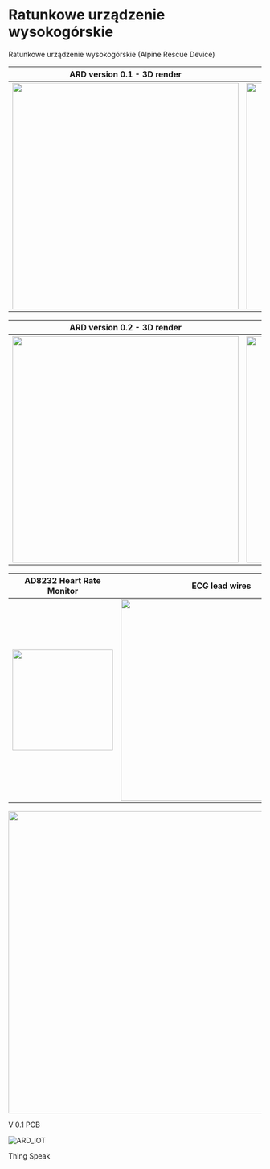 # Ratunkowe urządzenie wysokogórskie
Ratunkowe urządzenie wysokogórskie (Alpine Rescue Device)


ARD version 0.1 - 3D render |  ARD version 0.1
:--------------------------:|:--------------------------:
<img width="450" src="https://github.com/jmamej/Ratunkowe-urz-dzenie-wysokog-rskie/assets/57408600/aac01761-9426-45da-ab41-1c46455caa40.png">  |  <img width="450" src="https://github.com/jmamej/Ratunkowe-urz-dzenie-wysokog-rskie/assets/57408600/0e0b083e-8297-46c1-be6e-4844c771a8f9.png">


ARD version 0.2 - 3D render |  ARD version 0.2
:--------------------------:|:--------------------------:
<img width="450" src="https://github.com/jmamej/Ratunkowe-urz-dzenie-wysokog-rskie/assets/57408600/feb80d2a-b7dc-4294-aef6-2ab4bdd0df96.png">  |  <img width="450" src="https://github.com/jmamej/Ratunkowe-urz-dzenie-wysokog-rskie/assets/57408600/dde83962-862b-4606-8c86-739afba8ce28.png">


AD8232 Heart Rate Monitor   |  ECG lead wires   |  ECG electrodes
:--------------------------:|:--------------------------:|:--------------------------:
<img width="200" src="https://github.com/jmamej/Ratunkowe-urz-dzenie-wysokog-rskie/assets/57408600/b1ebc765-ba28-4305-ac09-71a3e7f7cb0b.png">  |  <img width="400" src="https://github.com/jmamej/Ratunkowe-urz-dzenie-wysokog-rskie/assets/57408600/61ccc786-7f68-4b6b-b23e-9417dedf9efa.png"> | <img width="250" src="https://github.com/jmamej/Ratunkowe-urz-dzenie-wysokog-rskie/assets/57408600/2eced98b-e6c9-4039-9739-93e0251b2370.png">






<img width="600" src="https://github.com/jmamej/Ratunkowe-urz-dzenie-wysokog-rskie/assets/57408600/7d8a5d90-2a50-45e2-9384-a9c3c813a3b5.png">


V 0.1 PCB


![ARD_IOT](https://github.com/jmamej/Ratunkowe-urz-dzenie-wysokog-rskie/assets/57408600/2a2d6b4a-b51b-4a3d-9a2b-0c6b8e665243)

Thing Speak
